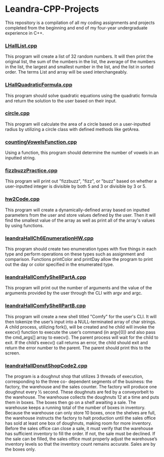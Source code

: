 # Leandra-CPP-Projects

This repository is a compilation of all my coding assignments and projects completed from the beginning and end of my four-year undergraduate experience in C++.

### [LHallList.cpp](https://github.com/LeandraHall/Leandra-CPP-Projects/blob/main/LHallList.cpp)

This program will create a list of 32 random numbers. It will then print the original list, the sum of the numbers in the list,
the average of the numbers in the list, the largest and smallest number in the list, and the list in sorted order.
The terms List and array will be used interchangeably.

### [LHallQuadraticFormula.cpp](https://github.com/LeandraHall/Leandra-CPP-Projects/blob/main/LHallQuadraticFormula.cpp)

This program should solve quadratic equations using the quadratic formula and return the solution to the user based on their input.

### [circle.cpp](https://github.com/LeandraHall/Leandra-CPP-Projects/blob/main/circle.cpp)

This program will calculate the area of a circle based on a user-inputted radius by utilizing a circle class with defined methods like getArea.

### [countingVowelsFunction.cpp](https://github.com/LeandraHall/Leandra-CPP-Projects/blob/main/countingVowelsFunction.cpp)

Using a function, this program should determine the number of vowels in an inputted string.

### [fizzbuzzPractice.cpp](https://github.com/LeandraHall/Leandra-CPP-Projects/blob/main/fizzbuzzPractice.cpp)

This program will print out "fizzbuzz", "fizz", or "buzz" based on whether a user-inputted integer is divisible by both 5 and 3 or divisible by 3 or 5.

### [hw2Code.cpp](https://github.com/LeandraHall/Leandra-CPP-Projects/blob/main/hw2Code.cpp)

This program will create a dynamically-defined array based on inputted parameters from the user and store values defined by the user. Then it will find the smallest value of the array as well as print all of the array's values by using functions. 

### [leandraHallCh6EnumerationHW.cpp](https://github.com/LeandraHall/Leandra-CPP-Projects/blob/main/leandraHallCh6EnumerationHW.cpp)

This program should create two enumeration types with five things in each type and perform operations on these types such as assignment and comparison.
Functions printColor and printDay allow the program to print out the day or color specified in the enumerated type.

### [leandraHallComfyShellPartA.cpp](https://github.com/LeandraHall/Leandra-CPP-Projects/blob/main/leandraHallComfyShellPartA.cpp) 

This program will print out the number of arguments and the value of the arguments provided by the user through the CLI with argv and argc.

### [leandraHallComfyShellPartB.cpp](https://github.com/LeandraHall/Leandra-CPP-Projects/blob/main/leandraHallComfyShellPartB.cpp)

This program will create a new shell titled "Comfy" for the user's CLI. It will then  tokenize the user’s input into a NULL-terminated array of char
strings. A child process, utilizing fork(), will be created and he child will invoke the execv() function to execute the user’s command (in argv[0]) 
and also pass the cmd_args[] array to execv(). The parent process will wait for the child to exit. If the child’s execv() call returns an error, the child should exit and return the error number to the parent.
The parent should print this to the screen.

### [leandraHallDonutShopCode2.cpp](https://github.com/LeandraHall/Leandra-CPP-Projects/blob/main/leandraHallDonutShopCode2.cpp)

The program is a doughnut shop that utilizes 3 threads of execution, corresponding to the three co-
dependent segments of the business: the factory, the warehouse and the sales counter. The factory will produce one doughnut every ½ second. 
These doughnuts are fed by a conveyorbelt to the warehouse. The warehouse collects the doughnuts 12 at a time and puts them in boxes. 
The boxes then go on a shelf awaiting a sale. The warehouse keeps a running total of the number of boxes in inventory. Because the warehouse can only store 10 boxes, once the
shelves are full, the warehouse instructs the factory to halt production until the sales office has sold at least one box of doughnuts, making room for more inventory. 
Before the sales office can close a sale, it must verify that the warehouse has sufficient inventory to fill the order. If not, the sale must be declined. 
If the sale can be filled, the sales office must properly adjust the warehouse’s inventory levels so that the inventory count remains accurate. Sales are by the boxes only.

